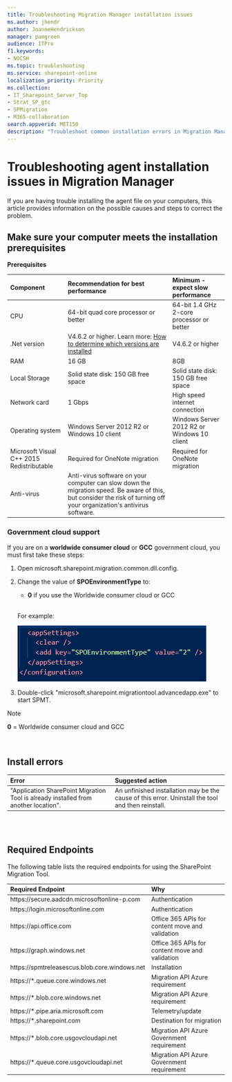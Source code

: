 ```yaml
---
title: Troubleshooting Migration Manager installation issues
ms.author: jhendr
author: JoanneHendrickson
manager: pamgreen
audience: ITPro
f1.keywords:
- NOCSH
ms.topic: troubleshooting
ms.service: sharepoint-online
localization_priority: Priority
ms.collection: 
- IT_Sharepoint_Server_Top
- Strat_SP_gtc
- SPMigration
- M365-collaboration
search.appverid: MET150
description: "Troubleshoot common installation errors in Migration Manager."
---
```

# Troubleshooting agent installation issues in Migration Manager

If you are having trouble installing the agent file on your computers, this article provides information on the possible causes and steps to correct the problem.


## 

## **Make sure your computer meets the installation prerequisites**


**Prerequisites**

|**Component**|**Recommendation for best performance**|**Minimum - expect slow performance**|
|:-----|:------|:-----|
|CPU|64-bit quad core processor or better|64-bit 1.4 GHz 2-core processor or better|
|.Net version|V4.6.2 or higher. Learn more: [How to determine which versions are installed](https://docs.microsoft.com/dotnet/framework/migration-guide/how-to-determine-which-versions-are-installed)|V4.6.2 or higher|
|RAM|16 GB|8GB|
|Local Storage|Solid state disk: 150 GB free space|Solid state disk: 150 GB free space|
|Network card|1 Gbps|High speed internet connection|
|Operating system|Windows Server 2012 R2 or Windows 10 client|Windows Server 2012 R2 or Windows 10 client|
|Microsoft Visual C++ 2015 Redistributable|Required for OneNote migration|Required for OneNote migration|
|Anti-virus|Anti-virus software on your computer can slow down the migration speed. Be aware of this, but consider the risk of turning off your organization's antivirus software. |</br>


### Government cloud support

If you are on a **worldwide consumer cloud** or **GCC** government cloud, you must first take these steps:

1. Open microsoft.sharepoint.migration.common.dll.config.
2. Change the value of **SPOEnvironmentType** to:

     - **0** if you use the Worldwide consumer cloud or GCC 

    </br>For example:
  
    ![Change SPOEnvironmentType](media/gov-cloud-setting.png)

3.  Double-click "microsoft.sharepoint.migrationtool.advancedapp.exe" to start SPMT.


>[!Note]
>**0** = Worldwide consumer cloud and GCC</br>
</br>

## **Install errors**

|**Error**|**Suggested action**|
|:-----|:-----|
|"Application SharePoint Migration Tool is already installed from another location".|An unfinished installation may be the cause of this error. Uninstall the tool and then reinstall.|

</br></br>

## Required Endpoints

The following table lists the required endpoints for using the SharePoint Migration Tool.</br>


|**Required Endpoint**|**Why**|
|:-----|:-----|
|https://<spam><spam>secure.aadcdn.microsoftonline-p.<spam><spam>com|Authentication|
|https://<spam><spam>login.microsoftonline.<spam><spam>com|Authentication|
|https://<spam><spam>api.office.<spam><spam>com|Office 365 APIs for content move and validation|
|https://<spam><spam>graph.windows.<spam><spam>net|Office 365 APIs for content move and validation|
|https://<spam><spam>spmtreleasescus.blob.core.windows.<spam><spam>net|Installation|
|https://<spam><spam>*.queue.core.windows.<spam><spam>net|Migration API Azure requirement|
|https://<spam><spam>*.blob.core.windows.<spam><spam>net|Migration API Azure requirement|
|https://<spam><spam>*.pipe.aria.microsoft.<spam><spam>com|Telemetry/update|
|https://<spam><spam>*.sharepoint.<spam><spam>com|Destination for migration|
|https://<spam><spam>*.blob.core.usgovcloudapi.<spam><spam>net|Migration API Azure Government requirement|
|https://<spam><spam>*.queue.core.usgovcloudapi.<spam><spam>net|Migration API Azure Government requirement|   




